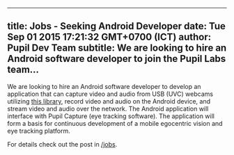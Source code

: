 ---
 title: Jobs - Seeking Android Developer
 date: Tue Sep 01 2015 17:21:32 GMT+0700 (ICT)
 author: Pupil Dev Team
 subtitle: We are looking to hire an Android software developer to join the Pupil Labs team...
 ---

We are looking to hire an Android software developer to develop an application that can capture  video and audio from USB (UVC) webcams utilizing [this library](https://github.com/saki4510t/UVCCamera), record video and audio on the Android device, and stream video and audio over the network. The Android application will interface with Pupil Capture (eye tracking software). The application will form a basis for continuous development of a mobile egocentric vision and eye tracking platform.

For details check out the post in [/jobs](/jobs#3).